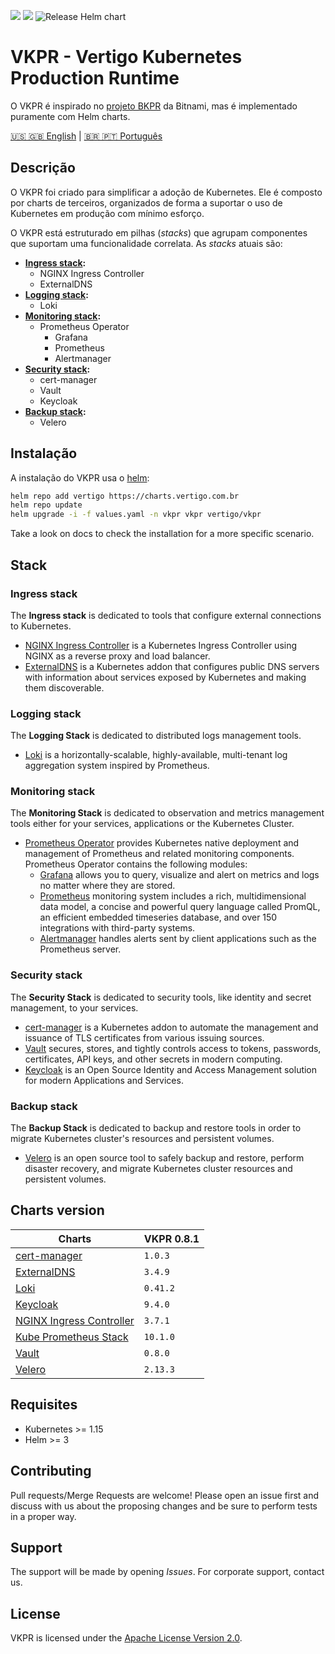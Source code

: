 ![](https://img.shields.io/badge/status-In%20development-yellow)
![](https://img.shields.io/badge/license-Apache%202.0-blue)
![Release Helm chart](https://github.com/vertigobr/vkpr/workflows/Release%20Helm%20chart/badge.svg)
# VKPR - Vertigo Kubernetes Production Runtime

O VKPR é inspirado no [projeto BKPR](https://github.com/bitnami/kube-prod-runtime) da Bitnami, mas é implementado puramente com Helm charts.

[&#x1f1fa;&#x1f1f8; &#x1f1ec;&#x1f1e7; English](README.md) | [&#x1f1e7;&#x1f1f7; &#x1f1f5;&#x1f1f9; Português](README_pt.md)

## Descrição

O VKPR foi criado para simplificar a adoção de Kubernetes. Ele é composto por charts de terceiros, organizados de forma a suportar o uso de Kubernetes em produção com mínimo esforço.

O VKPR está estruturado em pilhas (*stacks*) que agrupam componentes que suportam uma funcionalidade correlata. As *stacks* atuais são:

- **[Ingress stack](#ingress-stack):**
  - NGINX Ingress Controller
  - ExternalDNS
- **[Logging stack](#logging-stack):**
  - Loki
- **[Monitoring stack](#monitoring-stack):**
  - Prometheus Operator
    - Grafana
    - Prometheus
    - Alertmanager
- **[Security stack](#security-stack):**
  - cert-manager
  - Vault
  - Keycloak
- **[Backup stack](#backup-stack):**
  - Velero

## Instalação

A instalação do VKPR usa o [helm](https://helm.sh/):

```sh
helm repo add vertigo https://charts.vertigo.com.br
helm repo update
helm upgrade -i -f values.yaml -n vkpr vkpr vertigo/vkpr
```

Take a look on docs to check the installation for a more specific scenario.

## Stack

### Ingress stack
  
The **Ingress stack** is dedicated to tools that configure external connections to Kubernetes.

- [NGINX Ingress Controller](https://charts.vertigo.com.br/docs/stacks#nginx-ingress-controller) is a Kubernetes Ingress Controller using NGINX as a reverse proxy and load balancer.
- [ExternalDNS](https://charts.vertigo.com.br/docs/stacks#externaldns) is a Kubernetes addon that configures public DNS servers with information about services exposed by Kubernetes and making them discoverable.

### Logging stack

The **Logging Stack** is dedicated to distributed logs management tools.

- [Loki](https://charts.vertigo.com.br/docs/stacks#loki) is a horizontally-scalable, highly-available, multi-tenant log aggregation system inspired by Prometheus.

### Monitoring stack

The **Monitoring Stack** is dedicated to observation and metrics management tools either for your services, applications or the Kubernetes Cluster.

- [Prometheus Operator](https://charts.vertigo.com.br/docs/stacks#prometheus-operator) provides Kubernetes native deployment and management of Prometheus and related monitoring components. Prometheus Operator contains the following modules:
  - [Grafana](https://grafana.com/oss/grafana/) allows you to query, visualize and alert on metrics and logs no matter where they are stored.
  - [Prometheus](https://grafana.com/oss/prometheus/) monitoring system includes a rich, multidimensional data model, a concise and powerful query language called PromQL, an efficient embedded timeseries database, and over 150 integrations with third-party systems.
  - [Alertmanager](https://prometheus.io/docs/alerting/latest/alertmanager/) handles alerts sent by client applications such as the Prometheus server.

### Security stack

The **Security Stack** is dedicated to security tools, like identity and secret management, to your services.

- [cert-manager](https://charts.vertigo.com.br/docs/stacks#cert-manager) is a Kubernetes addon to automate the management and issuance of TLS certificates from various issuing sources.
- [Vault](https://charts.vertigo.com.br/docs/stacks#vault) secures, stores, and tightly controls access to tokens, passwords, certificates, API keys, and other secrets in modern computing. 
- [Keycloak](https://charts.vertigo.com.br/docs/stacks#keycloak) is an Open Source Identity and Access Management solution for modern Applications and Services.

### Backup stack

The **Backup Stack** is dedicated to backup and restore tools in order to migrate Kubernetes cluster's resources and persistent volumes.

- [Velero](https://charts.vertigo.com.br/docs/stacks#velero) is an open source tool to safely backup and restore, perform disaster recovery, and migrate Kubernetes cluster resources and persistent volumes.

## Charts version

|                                                 Charts                                         | VKPR 0.8.1 |
|------------------------------------------------------------------------------------------------|------------|
| [cert-manager](https://charts.vertigo.com.br/docs/stacks#cert-manager)                         |  `1.0.3`   |
| [ExternalDNS](https://charts.vertigo.com.br/docs/stacks#externaldns)                           |  `3.4.9`   |
| [Loki](https://charts.vertigo.com.br/docs/stacks#loki)                                         |  `0.41.2`  |
| [Keycloak](https://charts.vertigo.com.br/docs/stacks#keycloak)                                 |  `9.4.0`   |
| [NGINX Ingress Controller](https://charts.vertigo.com.br/docs/stacks#nginx-ingress-controller) |  `3.7.1`  |
| [Kube Prometheus Stack](https://charts.vertigo.com.br/docs/stacks#prometheus-operator)         |  `10.1.0`  |
| [Vault](https://charts.vertigo.com.br/docs/stacks#vault)                                       |  `0.8.0`   |
| [Velero](https://charts.vertigo.com.br/docs/stacks#velero)                                     |  `2.13.3`   |

## Requisites

- Kubernetes >= 1.15
- Helm >= 3

## Contributing

Pull requests/Merge Requests are welcome! Please open an issue first and discuss with us about the proposing changes and be sure to perform tests in a proper way.

## Support

The support will be made by opening *Issues*. 
For corporate support, contact us.

## License

VKPR is licensed under the [Apache License Version 2.0](LICENSE).
